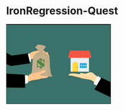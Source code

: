 # IronRegression-Quest

![](https://github.com/goncalocostacarvalho/IronRegression-Quest/blob/main/IronRegression-Quest.png)
